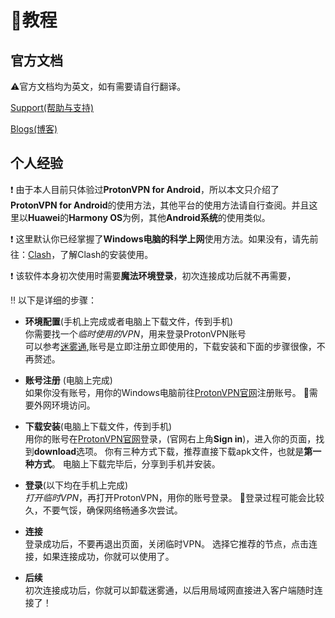 # 📝教程

## 官方文档
⚠官方文档均为英文，如有需要请自行翻译。 

[Support(帮助与支持)](https://protonvpn.com/support/)

[Blogs(博客)](https://protonvpn.com/blog/)

## 个人经验
❗ 由于本人目前只体验过**ProtonVPN for Android**，所以本文只介绍了**ProtonVPN for Android**的使用方法，其他平台的使用方法请自行查阅。并且这里以**Huawei**的**Harmony OS**为例，其他**Android系统**的使用类似。 

❗ 这里默认你已经掌握了**Windows电脑的科学上网**使用方法。如果没有，请先前往：[Clash](https://github.com/MossDream/Powerful-Tools-Instruction/tree/main/VPN/Clash%20for%20Windows)，了解Clash的安装使用。  

❗ 该软件本身初次使用时需要**魔法环境登录**，初次连接成功后就不再需要，   

‼ 以下是详细的步骤：
* **环境配置**(手机上完成或者电脑上下载文件，传到手机)  
你需要找一个*临时使用的VPN*，用来登录ProtonVPN账号  
可以参考[迷雾通](https://geph.io/zhs),账号是立即注册立即使用的，下载安装和下面的步骤很像，不再赘述。

* **账号注册** (电脑上完成)  
如果你没有账号，用你的Windows电脑前往[ProtonVPN官网](https://protonvpn.com/)注册账号。
🔑需要外网环境访问。

* **下载安装**(电脑上下载文件，传到手机)  
用你的账号在[ProtonVPN官网](https://protonvpn.com/)登录，(官网右上角**Sign in**)，进入你的页面，找到**download**选项。
你有三种方式下载，推荐直接下载apk文件，也就是**第一种方式**。
电脑上下载完毕后，分享到手机并安装。

* **登录**(以下均在手机上完成)  
*打开临时VPN*，再打开ProtonVPN，用你的账号登录。
👀登录过程可能会比较久，不要气馁，确保网络畅通多次尝试。

* **连接**  
登录成功后，不要再退出页面，关闭临时VPN。
选择它推荐的节点，点击连接，如果连接成功，你就可以使用了。

* **后续**  
初次连接成功后，你就可以卸载迷雾通，以后用局域网直接进入客户端随时连接了！

  

